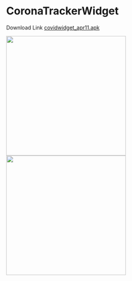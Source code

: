 # CoronaTrackerWidget

Download Link <a href="https://drive.google.com/open?id=1NobeOmsrIDFE0ppDtyvVb6oD42EMuYt_">covidwidget_apr11.apk</a>

<img src="https://drive.google.com/uc?export=view&id=1j99jzWpk7mGxxCeGFL2aiwvBZ74i4pEb" width="320" />

<img src="https://drive.google.com/uc?export=view&id=1V2ZcPo-GCowjsJFudCxP1roA0jQsGfHk" width="320" />


